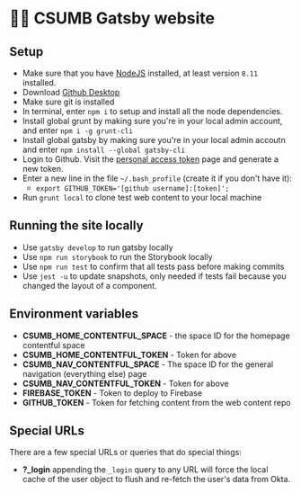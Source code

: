 # 🏄‍♀️ CSUMB Gatsby website

## Setup

- Make sure that you have [NodeJS](https://nodejs.org) installed, at least version `8.11` installed.
- Download [Github Desktop](https://desktop.github.com/)
- Make sure git is installed
- In terminal, enter `npm i` to setup and install all the node dependencies.
- Install global grunt by making sure you're in your local admin account, and enter `npm i -g grunt-cli`
- Install global gatsby by making sure you're in your local admin accoutn and enter `npm install --global gatsby-cli`
- Login to Github. Visit the [personal access token](https://github.com/settings/tokens) page and generate a new token.
- Enter a new line in the file `~/.bash_profile` (create it if you don't have it):
  - `export GITHUB_TOKEN='[github username]:[token]';`
- Run `grunt local` to clone test web content to your local machine

## Running the site locally

- Use `gatsby develop` to run gatsby locally
- Use `npm run storybook` to run the Storybook locally
- Use `npm run test` to confirm that all tests pass before making commits
- Use `jest -u` to update snapshots, only needed if tests fail because you changed the layout of a component.

## Environment variables

- **CSUMB_HOME_CONTENTFUL_SPACE**	 - the space ID for the homepage contentful space	
- **CSUMB_HOME_CONTENTFUL_TOKEN**	- Token for above
- **CSUMB_NAV_CONTENTFUL_SPACE** - The space ID for the general navigation (everything else) page	
- **CSUMB_NAV_CONTENTFUL_TOKEN** - Token for above
- **FIREBASE_TOKEN** - Token to deploy to Firebase
- **GITHUB_TOKEN** - Token for fetching content from the web content repo


## Special URLs
There are a few special URLs or queries that do special things:

- **?_login** appending the `_login` query to any URL will force the local cache of the user object to flush and re-fetch the user's data from Okta.